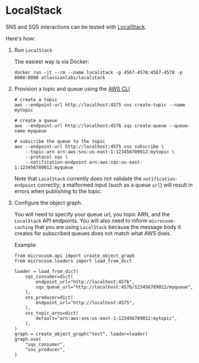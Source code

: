 # LocalStack

SNS and SQS interactions can be tested with [LocalStack](https://github.com/atlassian/localstack).

Here's how:

 1. Run `LocalStack`

    The easiest way is via Docker:

        docker run -it --rm --name localstack -p 4567-4578:4567-4578 -p 8080:8080 atlassianlabs/localstack

 2. Provision a topic and queue using the [AWS CLI](https://aws.amazon.com/cli/)

        # create a topic
        aws --endpoint-url http://localhost:4575 sns create-topic --name mytopic

        # create a queue
        aws --endpoint-url http://localhost:4576 sqs create-queue --queue-name myqueue

        # subscribe the queue to the topic
        aws --endpoint-url http://localhost:4575 sns subscribe \
            --topic-arn arn:aws:sns:us-east-1:123456789012:mytopic \
            --protocol sqs \
            --notification-endpoint arn:aws:sqs:us-east-1:123456789012:myqueue

    Note that `LocalStack` currently does not validate the `notification-endpoint` correctly; a malformed
    input (such as a queue `url`) will result in errors when publishing to the topic.

 3. Configure the object graph.

    You will need to specify your queue url, you topic ARN, and the `LocalStack` API endpoints. You will
    also need to inform `microcosm-caching` that you are using `LocalStack` because the message body it creates
    for subscribed queues does not match what AWS does.

    Example:

        from microcosm.api import create_object_graph
        from microcosm.loaders import load_from_dict

        loader = load_from_dict(
            sqs_consumer=dict(
                endpoint_url="http://localhost:4576",
                sqs_queue_url="http://localhost:4576/123456789012/myqueue",
            ),
            sns_producer=dict(
                endpoint_url="http://localhost:4575",
            ),
            sns_topic_arns=dict(
                default="arn:aws:sns:us-east-1:123456789012:mytopic",
            ),
        )
        graph = create_object_graph("test", loader=loader)
        graph.use(
            "sqs_consumer",
            "sns_producer",
        )
